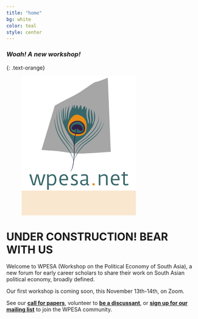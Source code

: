 ```yaml
---
title: "home"
bg: white
color: teal
style: center
---
```

### *Woah! A new workshop!*
{: .text-orange}

<figure>
  <a>
  <span class="fa-stack subtlecircle" style="font-size:270px; background:rgba(233, 140, 20,.2)">
   <img src="img/wpesa_logo.png" style="max-width: 300px;"
      alt="WPESA logo" />
      </span>
   </a>
</figure>

# UNDER CONSTRUCTION! BEAR WITH US

Welcome to WPESA (Workshop on the Political Economy of South Asia), a new forum for early career scholars to share their work on South Asian political economy, broadly defined.

Our first workshop is coming soon, this November 13th-14th, on Zoom.

See our [**call for papers**](#answer-our-call-for-papers), volunteer to [**be a discussant**](#volunteer-as-a-discussant), or [**sign up for our mailing list**](#sign-up-to-attend) to join the WPESA community. 
